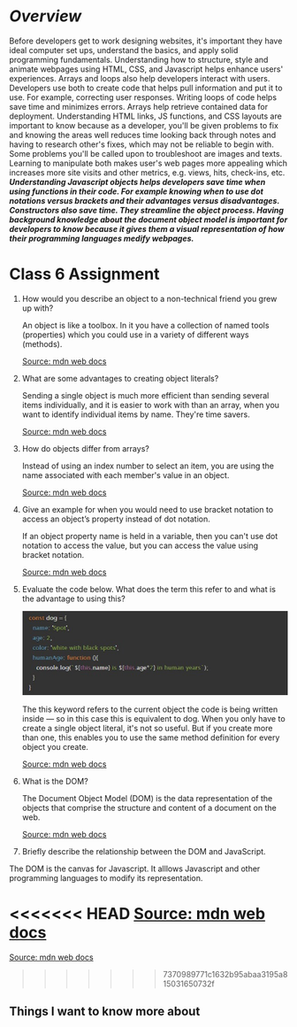 # ***Overview***

Before developers get to work designing websites, it's important they have ideal computer set ups, understand the basics, and apply solid programming fundamentals.  Understanding how to structure, style and animate webpages using HTML, CSS, and Javascript helps enhance users' experiences.  Arrays and loops also help developers interact with users.  Developers use both to create code that helps pull information and put it to use.  For example, correcting user responses.  Writing loops of code helps save time and minimizes errors.  Arrays help retrieve contained data for deployment.  Understanding HTML links, JS functions, and CSS layouts are important to know because as a developer, you'll be given problems to fix and knowing the areas well reduces time looking back through notes and having to research other's fixes, which may not be reliable to begin with.  Some problems you'll be called upon to troubleshoot are images and texts.  Learning to manipulate both makes user's web pages more appealing which increases more site visits and other metrics, e.g. views, hits, check-ins, etc.  ***Understanding Javascript objects helps developers save time when using functions in their code.  For example knowing when to use dot notations versus brackets and their advantages versus disadvantages. Constructors also save time.  They streamline the object process.  Having background knowledge about the document object model is important for developers to know because it gives them a visual representation of how their programming languages medify webpages.***

# Class 6 Assignment

1. How would you describe an object to a non-technical friend you grew up with?

    An object is like a toolbox.  In it you have a collection of named tools (properties) which you could use in a variety of different ways (methods).  

   [Source: mdn web docs](https://developer.mozilla.org/en-US/docs/Learn/JavaScript/Objects/Basics)

2. What are some advantages to creating object literals?

    Sending a single object is much more efficient than sending several items individually, and it is easier to work with than an array, when you want to identify individual items by name.  They're time savers.    

    [Source: mdn web docs](https://developer.mozilla.org/en-US/docs/Learn/JavaScript/Objects/Basics)

3. How do objects differ from arrays?

     Instead of using an index number to select an item, you are using the name associated with each member's value in an object.
    
    [Source: mdn web docs](https://developer.mozilla.org/en-US/docs/Learn/JavaScript/Objects/Basics)   

4. Give an example for when you would need to use bracket notation to access an object’s property instead of dot notation.

     If an object property name is held in a variable, then you can't use dot notation to access the value, but you can access the value using bracket notation.

   [Source: mdn web docs](https://developer.mozilla.org/en-US/docs/Learn/JavaScript/Objects/Basics)

5. Evaluate the code below. What does the term this refer to and what is the advantage to using this?

   ![CodeBlock](Read6codeblock.jpg)

   The this keyword refers to the current object the code is being written inside — so in this case this is equivalent to dog.  When you only have to create a single object literal, it's not so useful. But if you create more than one, this enables you to use the same method definition for every object you create.

    [Source: mdn web docs](https://developer.mozilla.org/en-US/docs/Learn/JavaScript/Objects/Basics)

6. What is the DOM?

    The Document Object Model (DOM) is the data representation of the objects that comprise the structure and content of a document on the web.

    [Source: mdn web docs](https://developer.mozilla.org/en-US/docs/Web/API/Document_Object_Model/Introduction)

7. Briefly describe the relationship between the DOM and JavaScript.

The DOM is the canvas for Javascript.  It alllows Javascript and other programming languages to modify its representation.

<<<<<<< HEAD
[Source: mdn web docs](https://developer.mozilla.org/en-US/docs/Web/API/Document_Object_Model/Introduction)
=======
   [Source: mdn web docs](https://developer.mozilla.org/en-US/docs/Web/API/Document_Object_Model/Introduction)
>>>>>>> 7370989771c1632b95abaa3195a815031650732f

## Things I want to know more about
